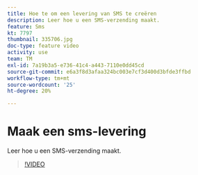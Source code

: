 ```yaml
---
title: Hoe te om een levering van SMS te creëren
description: Leer hoe u een SMS-verzending maakt.
feature: Sms
kt: 7797
thumbnail: 335706.jpg
doc-type: feature video
activity: use
team: TM
exl-id: 7a19b3a5-e736-41c4-a443-7110e0dd45cd
source-git-commit: e6a3f8d3afaa324bc003e7cf3d400d3bfde3ffbd
workflow-type: tm+mt
source-wordcount: '25'
ht-degree: 20%

---
```


# Maak een sms-levering

Leer hoe u een SMS-verzending maakt.

>[!VIDEO](https://video.tv.adobe.com/v/335706)
